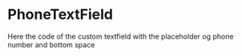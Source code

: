 # PhoneTextField
Here the code of the custom textfield with the placeholder og phone number and bottom space
